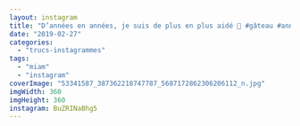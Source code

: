 ```yaml
---
layout: instagram
title: "D’années en années, je suis de plus en plus aidé 🤣 #gâteau #anniversaire"
date: "2019-02-27"
categories: 
  - "trucs-instagrammes"
tags:
  - "miam"
  - "instagram"
coverImage: "53341587_387362218747787_5687172862306206112_n.jpg"
imgWidth: 360
imgHeight: 360
instagram: BuZRINaBhg5
---
```

